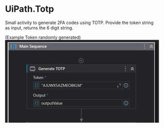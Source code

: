 # UiPath.Totp

Small activity to generate 2FA codes using TOTP. Provide the token string as input, returns the 6 digit string.

(Example Token randomly generated)
![thumbnail.png](https://raw.githubusercontent.com/ravelaso/UiPath.OTP/master/thumbnail.png)